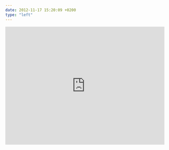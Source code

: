 ```yaml
---
date: 2012-11-17 15:20:09 +0200
type: "left"
---
```

<iframe src="https://www.facebook.com/plugins/post.php?href=https%3A%2F%2Fwww.facebook.com%2Frebbix.company%2Fphotos%2Fa.197455650379721.23960.192737880851498%2F197455657046387%2F%3Ftype%3D3&width=500" width="500" height="370" style="border:none;overflow:hidden" scrolling="no" frameborder="0" allowTransparency="true"></iframe>
